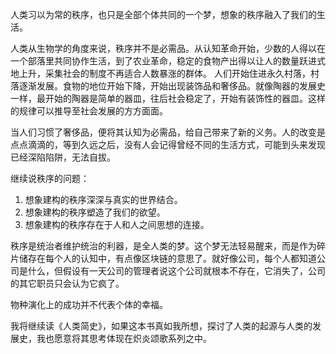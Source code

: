 人类习以为常的秩序，也只是全部个体共同的一个梦，想象的秩序融入了我们的生活。

人类从生物学的角度来说，秩序并不是必需品。从认知革命开始，少数的人得以在一个部落里共同协作生活，到了农业革命，稳定的食物产出得以让人的数量跃进式地上升，采集社会的制度不再适合人数暴涨的群体。
人们开始住进永久村落，村落逐渐发展。食物的地位开始下降，开始出现装饰品和奢侈品。就像陶器的发展史一样，最开始的陶器是简单的器皿，往后社会稳定了，开始有装饰性的器皿。这样的规律可以推导至社会发展的方方面面。

当人们习惯了奢侈品，便将其认知为必需品，给自己带来了新的义务。人的改变是点点滴滴的，等到久远之后，没有人会记得曾经不同的生活方式，可能到头来发现已经深陷陷阱，无法自拔。

继续说秩序的问题：
1. 想象建构的秩序深深与真实的世界结合。
2. 想象建构的秩序塑造了我们的欲望。
3. 想象建构的秩序存在于人和人之间思想的连接。

秩序是统治者维护统治的利器，是全人类的梦。这个梦无法轻易醒来，而是作为碎片储存在每个人的认知中，有点像区块链的意思了。就好像公司，每个人都知道公司是什么，但假设有一天公司的管理者说这个公司就根本不存在，它消失了，公司的其它职员只会认为它疯了。

物种演化上的成功并不代表个体的幸福。

我将继续读《人类简史》，如果这本书真如我所想，探讨了人类的起源与人类的发展史，我也愿意将其思考体现在炽炎颂歌系列之中。